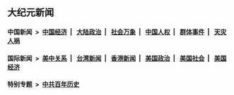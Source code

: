 ## 大纪元新闻

#### 中国新闻 &nbsp;>&nbsp; [中国经济](indexes/ncid283/README.md?01060845) &nbsp;| &nbsp; [大陆政治](indexes/ncid277/README.md?01060845) &nbsp;| &nbsp; [社会万象](indexes/ncid282/README.md?01060845) &nbsp;| &nbsp; [中国人权](indexes/ncid278/README.md?01060845) &nbsp;| &nbsp; [群体事件](indexes/ncid279/README.md?01060845) &nbsp;| &nbsp; [天灾人祸](indexes/ncid280/README.md?01060845)

#### 国际新闻 &nbsp;>&nbsp; [美中关系](indexes/nf1412576/README.md?01060845) &nbsp;| &nbsp; [台湾新闻](indexes/ncid1349361/README.md?01060845) &nbsp;| &nbsp; [香港新闻](indexes/ncid1349362/README.md?01060845) &nbsp;| &nbsp; [美国政治](indexes/ncid1078159/README.md?01060845) &nbsp;| &nbsp; [美国社会](indexes/ncid1078160/README.md?01060845) &nbsp;| &nbsp; [美国经济](indexes/ncid1078158/README.md?01060845)

#### 特别专题 &nbsp;>&nbsp; [中共百年历史](https://github.com/epoch-news/epoch-special/blob/master/README.md?01060845)  
